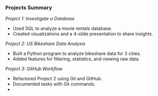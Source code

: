 ### Projects Summary  

*Project 1: Investigate a Database*  
- Used SQL to analyze a movie rentals database.  
- Created visualizations and a 4-slide presentation to share insights.  

*Project 2: US Bikeshare Data Analysis*  
- Built a Python program to analyze bikeshare data for 3 cities.  
- Added features for filtering, statistics, and viewing raw data.  

*Project 3: GitHub Workflow*  
- Refactored Project 2 using Git and GitHub.  
- Documented tasks with Git commands.
- 


